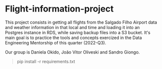 # Flight-information-project
This project consists in getting all flights from the Salgado Filho Airport data and weather information in that local and time and loading it into an Postgres instance in RDS, while saving backup files into a S3 bucket. It's main goal is to practice the tools and concepts exercized in the Data Engineering Mentorship of this quarter (2022-Q3).

Our group is Daniela Okido, João Vitor Oliveski and Sandro Giongo.

> pip install -r requirements.txt